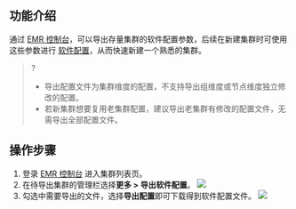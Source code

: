 ## 功能介绍
通过 [EMR 控制台](https://console.cloud.tencent.com/emr)，可以导出存量集群的软件配置参数，后续在新建集群时可使用这些参数进行 [软件配置](https://cloud.tencent.com/document/product/589/35655)，从而快速新建一个熟悉的集群。
>?
>- 导出配置文件为集群维度的配置，不支持导出组维度或节点维度独立修改的配置。
>-  若新集群想要复用老集群配置，建议导出老集群有修改的配置文件，无需导出全部配置文件。

## 操作步骤
1. 登录 [EMR 控制台](https://console.cloud.tencent.com/emr) 进入集群列表页。
2. 在待导出集群的管理栏选择**更多 > 导出软件配置**。
![](https://main.qcloudimg.com/raw/871fa98441d1c11e6223bd3ee8855e4c.png)
3. 勾选中需要导出的文件，选择**导出配置**即可下载得到软件配置文件。 
![](https://main.qcloudimg.com/raw/9b573c3457ce3c7831c5439885899ce6.png)

